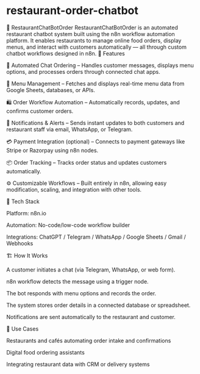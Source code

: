 # restaurant-order-chatbot
🍴 RestaurantChatBotOrder  RestaurantChatBotOrder is an automated restaurant chatbot system built using the n8n workflow automation platform. It enables restaurants to manage online food orders, display menus, and interact with customers automatically — all through custom chatbot workflows designed in n8n.
🌟 Features

💬 Automated Chat Ordering – Handles customer messages, displays menu options, and processes orders through connected chat apps.

🧾 Menu Management – Fetches and displays real-time menu data from Google Sheets, databases, or APIs.

🛍️ Order Workflow Automation – Automatically records, updates, and confirms customer orders.

🔔 Notifications & Alerts – Sends instant updates to both customers and restaurant staff via email, WhatsApp, or Telegram.

💳 Payment Integration (optional) – Connects to payment gateways like Stripe or Razorpay using n8n nodes.

📦 Order Tracking – Tracks order status and updates customers automatically.

⚙️ Customizable Workflows – Built entirely in n8n, allowing easy modification, scaling, and integration with other tools.

🧰 Tech Stack

Platform: n8n.io

Automation: No-code/low-code workflow builder

Integrations: ChatGPT / Telegram / WhatsApp / Google Sheets / Gmail / Webhooks

🏗️ How It Works

A customer initiates a chat (via Telegram, WhatsApp, or web form).

n8n workflow detects the message using a trigger node.

The bot responds with menu options and records the order.

The system stores order details in a connected database or spreadsheet.

Notifications are sent automatically to the restaurant and customer.

🚀 Use Cases

Restaurants and cafés automating order intake and confirmations

Digital food ordering assistants

Integrating restaurant data with CRM or delivery systems

